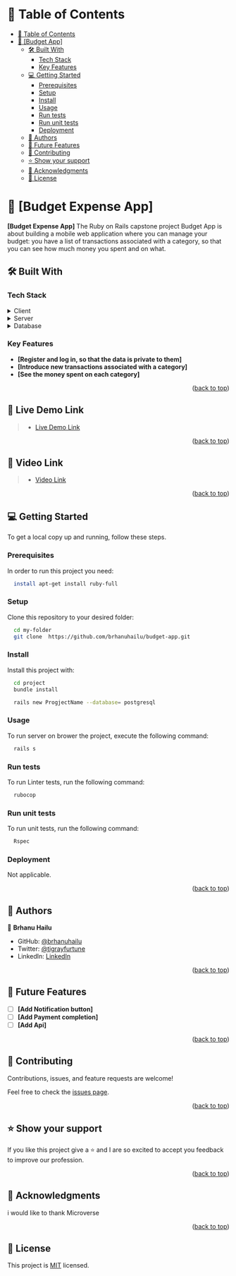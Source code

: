 <!-- TABLE OF CONTENTS -->

# 📗 Table of Contents

- [📗 Table of Contents](#-table-of-contents)
- [📖 \[Budget App\] ](#-Budget-app-)
  - [🛠 Built With ](#-built-with-)
    - [Tech Stack ](#tech-stack-)
    - [Key Features ](#key-features-)
  - [💻 Getting Started ](#-getting-started-)
    - [Prerequisites](#prerequisites)
    - [Setup](#setup)
    - [Install](#install)
    - [Usage](#usage)
    - [Run tests](#run-tests)
    - [Run unit tests](#run-unit-tests)
    - [Deployment](#deployment)
  - [👥 Authors ](#-authors-)
  - [🔭 Future Features ](#-future-features-)
  - [🤝 Contributing ](#-contributing-)
  - [⭐️ Show your support ](#️-show-your-support-)
  - [🙏 Acknowledgments ](#-acknowledgments-)
  - [📝 License ](#-license-)

<!-- PROJECT DESCRIPTION -->

# 📖 [Budget Expense App] <a name="about-project"></a>

**[Budget Expense App]** The Ruby on Rails capstone project Budget App is about building a mobile web application where you can manage your budget: you have a list of transactions associated with a category, so that you can see how much money you spent and on what.

## 🛠 Built With <a name="built-with"></a>

### Tech Stack <a name="tech-stack"></a>

<details>
  <summary>Client</summary>
  <ul>
    <li><a href="https://ruby.org/">Ruby</a></li>
  </ul>
</details>

<details>
  <summary>Server</summary>
  <ul>
    <li><a href="https://rubyonrails.org/">Ruby on rails</a></li>
  </ul>
</details>

<details>
<summary>Database</summary>
  <ul>
    <li><a href="https://www.postgresql.org/">PostgreSQL</a></li>
  </ul>
</details>

<!-- Features -->

### Key Features <a name="key-features"></a>

- **[Register and log in, so that the data is private to them]**
- **[Introduce new transactions associated with a category]**
- **[See the money spent on each category]**

<p align="right">(<a href="#readme-top">back to top</a>)</p>

<!-- Live Demo -->

## 🚀 Live Demo Link <a name="video-link"></a>

>  - [Live Demo Link](https://brbudget.onrender.com/categories)

<p align="right">(<a href="#readme-top">back to top</a>)</p>
<!-- Video Link -->

## 🚀 Video Link <a name="video-link"></a>

>  - [Video Link](https://www.loom.com/share/836d5cda3a1540828d2c9dbe6b0f9e3d)

<p align="right">(<a href="#readme-top">back to top</a>)</p>

<!-- GETTING STARTED -->

## 💻 Getting Started <a name="getting-started"></a>

To get a local copy up and running, follow these steps.

### Prerequisites

In order to run this project you need:

```sh
  install apt-get install ruby-full
```

### Setup

Clone this repository to your desired folder:

```sh
  cd my-folder
  git clone  https://github.com/brhanuhailu/budget-app.git
```

### Install

Install this project with:

```sh
  cd project
  bundle install
```

```sh
  rails new ProgjectName --database= postgresql
```

### Usage

To run server on brower the project, execute the following command:

```sh
  rails s
```

### Run tests

To run Linter tests, run the following command:

```sh
  rubocop
```

### Run unit tests

To run unit tests, run the following command:

```sh
  Rspec
```

### Deployment

Not applicable.

<p align="right">(<a href="#readme-top">back to top</a>)</p>

<!-- AUTHORS -->

## 👥 Authors <a name="authors"></a>

👤 **Brhanu Hailu**

- GitHub: [@brhanuhailu](https://github.com/brhanuhailu)
- Twitter: [@tigrayfurtune](https://twitter.com/TigrayCountry)
- LinkedIn: [LinkedIn](https://www.linkedin.com/in/brhanu-hailu-85578a246/)

<p align="right">(<a href="#readme-top">back to top</a>)</p>

<!-- FUTURE FEATURES -->

## 🔭 Future Features <a name="future-features"></a>

- [ ] **[Add Notification button]**
- [ ] **[Add Payment completion]**
- [ ] **[Add Api]**

<p align="right">(<a href="#readme-top">back to top</a>)</p>

<!-- CONTRIBUTING -->

## 🤝 Contributing <a name="contributing"></a>

Contributions, issues, and feature requests are welcome!

Feel free to check the [issues page](https://github.com/brhanuhailu/budget-app/issues).

<p align="right">(<a href="#readme-top">back to top</a>)</p>

<!-- SUPPORT -->

## ⭐️ Show your support <a name="support"></a>

If you like this project give a ⭐️ and I are so excited to accept you feedback to improve our profession.

<p align="right">(<a href="#readme-top">back to top</a>)</p>

<!-- ACKNOWLEDGEMENTS -->

## 🙏 Acknowledgments <a name="acknowledgements"></a>

i would like to thank Microverse

<p align="right">(<a href="#readme-top">back to top</a>)</p>

<!-- LICENSE -->

## 📝 License <a name="license"></a>

This project is [MIT](https://github.com/brhanuhailu/budget-app/blob/dev/LICENSE) licensed.
